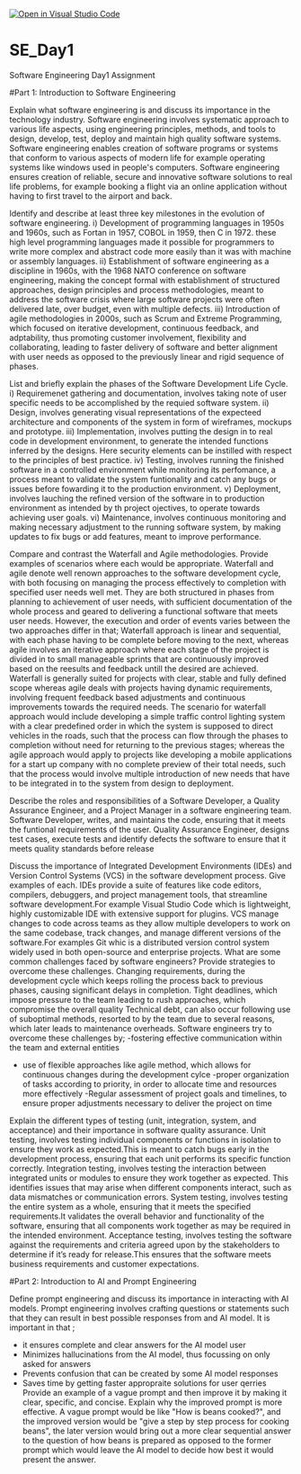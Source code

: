 [![Open in Visual Studio Code](https://classroom.github.com/assets/open-in-vscode-2e0aaae1b6195c2367325f4f02e2d04e9abb55f0b24a779b69b11b9e10269abc.svg)](https://classroom.github.com/online_ide?assignment_repo_id=15566053&assignment_repo_type=AssignmentRepo)

# SE_Day1

Software Engineering Day1 Assignment

#Part 1: Introduction to Software Engineering

Explain what software engineering is and discuss its importance in the technology industry.
Software engineering involves systematic approach to various life aspects, using engineering principles, methods, and tools to design, develop, test, deploy and maintain high quality software systems.
Software engineering enables creation of software programs or systems that conform to various aspects of modern life for example operating systems like windows used in people's computers.
Software engineering ensures creation of reliable, secure and innovative software solutions to real life problems, for example booking a flight via an online application without having to first travel to the airport and back.

Identify and describe at least three key milestones in the evolution of software engineering.
i) Development of programming languages in 1950s and 1960s, such as Fortan in 1957, COBOL in 1959, then C in 1972. these high level programming languages made it possible for programmers to write more complex and abstract code more easily than it was with machine or assembly languages.
ii) Establishment of software engineering as a discipline in 1960s, with the 1968 NATO conference on software engineering, making the concept formal with establishment of structured approaches, design principles and process methodologies, meant to address the software crisis where large software projects were often delivered late, over budget, even with multiple defects.
iii) Introduction of agile methodologies in 2000s, such as Scrum and Extreme Programming, which focused on iterative development, continuous feedback, and adptability, thus promoting customer involvement, flexibility and collaborating, leading to faster delivery of software and better alignment with user needs as opposed to the previously linear and rigid sequence of phases.

List and briefly explain the phases of the Software Development Life Cycle.
i) Requiremenet gathering and documentation, involves taking note of user specific needs to be accomplished by the requied software system.
ii) Design, involves generating visual representations of the expecteed architecture and components of the system in form of wireframes, mockups and prototype.
iii) Implementation, involves putting the design in to real code in development environment, to generate the intended functions inferred by the designs. Here security elements can be instilled with respect to the principles of best practice.
iv) Testing, involves running the finished software in a controlled environment while monitoring its perfomance, a process meant to validate the system funtionality and catch any bugs or issues before fowarding it to the production environment.
v) Deployment, involves lauching the refined version of the software in to production environment as intended by th project ojectives, to operate towards achieving user goals.
vi) Maintenance, involves continuous monitoring and making necessary adjustment to the running software system, by making updates to fix bugs or add features, meant to improve performance.

Compare and contrast the Waterfall and Agile methodologies. Provide examples of scenarios where each would be appropriate.
Waterfall and agile denote well renown approaches to the software development cycle, with both focusing on managing the process effectively to completion with specified user needs well met.
They are both structured in phases from planning to achievement of user needs, with sufficient documentation of the whole process and geared to delivering a functional software that meets user needs.
However, the execution and order of events varies between the two approaches differ in that;
Waterfall approach is linear and sequential, with each phase having to be complete before moving to the next, whereas agile involves an iterative approach where each stage of the project is divided in to small manageable sprints that are continuously improved based on the reesults and feedback untill the desired are achieved.
Waterfall is generally suited for projects with clear, stable and fully defined scope whereas agile deals with projects having dynamic requirements, involving frequent feedback based adjustments and continuous improvements towards the required needs.
The scenario for waterfall approach would include developing a simple traffic control lighting system with a clear predefined order in which the system is supposed to direct vehicles in the roads, such that the process can flow through the phases to completion without need for returning to the previous stages;
whereas the agile approach would apply to projects like developing a mobile applications for a start up company with no complete preview of their total needs, such that the process would involve multiple introduction of new needs that have to be integrated in to the system from design to deployment.

Describe the roles and responsibilities of a Software Developer, a Quality Assurance Engineer, and a Project Manager in a software engineering team.
Software Developer, writes, and maintains the code, ensuring that it meets the funtional requirements of the user.
Quality Assurance Engineer, designs test cases, execute tests and identify defects the software to ensure that it meets quality standards before release

Discuss the importance of Integrated Development Environments (IDEs) and Version Control Systems (VCS) in the software development process. Give examples of each.
IDEs provide a suite of features like code editors, compilers, debuggers, and project management tools, that streamline software development.For example Visual Studio Code which is lightweight, highly customizable IDE with extensive support for plugins.
VCS manage changes to code across teams as they allow multiple developers to work on the same codebase, track changes, and manage different versions of the software.For examples Git whic is a distributed version control system widely used in both open-source and enterprise projects.
What are some common challenges faced by software engineers? Provide strategies to overcome these challenges.
Changing requirements, during the development cycle which keeps rolling the process back to previous phases, causing significant delays in completion.
Tight deadlines, which impose pressure to the team leading to rush approaches, which compromise the overall quality
Technical debt, can also occur following use of suboptimal methods, resorted to by the team due to several reasons, which later leads to maintenance overheads.
Software engineers try to overcome these challenges by;
-fostering effective communication within the team and external entities

- use of flexible approaches like agile method, which allows for continuous changes during the development cylce
  -proper organization of tasks according to priority, in order to allocate time and resources more effectively
  -Regular assessment of project goals and timelines, to ensure proper adjustments necessary to deliver the project on time

Explain the different types of testing (unit, integration, system, and acceptance) and their importance in software quality assurance.
Unit testing, involves testing individual components or functions in isolation to ensure they work as expected.This is meant to catch bugs early in the development process, ensuring that each unit performs its specific function correctly.
Integration testing, involves testing the interaction between integrated units or modules to ensure they work together as expected. This identifies issues that may arise when different components interact, such as data mismatches or communication errors.
System testing, involves testing the entire system as a whole, ensuring that it meets the specified requirements.It validates the overall behavior and functionality of the software, ensuring that all components work together as may be required in the intended environment.
Acceptance testing, involves testing the software against the requirements and criteria agreed upon by the stakeholders to determine if it’s ready for release.This ensures that the software meets business requirements and customer expectations.

#Part 2: Introduction to AI and Prompt Engineering

Define prompt engineering and discuss its importance in interacting with AI models.
Prompt engineering involves crafting questions or statements such that they can result in best possible responses from and AI model.
It is important in that ;

- it ensures complete and clear answers for the AI model user
- Minimizes hallucinations from the AI model, thus focussing on only asked for answers
- Prevents confusion that can be created by some AI model responses
- Saves time by getting faster appropraite solutions for user qerries
  Provide an example of a vague prompt and then improve it by making it clear, specific, and concise. Explain why the improved prompt is more effective.
  A vague prompt would be like "How is beans cooked?", and the improved version would be "give a step by step process for cooking beans", the later version would bring out a more clear sequential answer to the question of how beans is prepared as opposed to the former prompt which would leave the AI model to decide how best it would present the answer.
